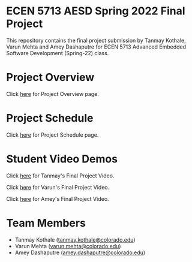 # ECEN 5713 AESD Spring 2022 Final Project

This repository contains the final project submission by Tanmay Kothale, Varun Mehta and Amey Dashaputre for ECEN 5713 Advanced Embedded Software Development (Spring-22) class.

# Project Overview

Click [here](https://github.com/cu-ecen-aeld/final-project-Amey2904dash/wiki/Project-Overview) for Project Overview page.

# Project Schedule

Click [here](https://github.com/cu-ecen-aeld/final-project-Amey2904dash/wiki/Final-Project-Schedule-Page) for Project Schedule page.

# Student Video Demos

Click [here](https://github.com/cu-ecen-aeld/final-project-Amey2904dash/wiki/Tanmay's-Final-Project-Video) for Tanmay's Final Project Video.

Click [here](https://github.com/cu-ecen-aeld/final-project-Amey2904dash/wiki/Final-Project-Schedule-Page) for Varun's Final Project Video.

Click [here](https://github.com/cu-ecen-aeld/final-project-Amey2904dash/wiki/Final-Project-Schedule-Page) for Amey's Final Project Video.


# Team Members

* Tanmay Kothale (tanmay.kothale@colorado.edu)
* Varun Mehta (varun.mehta@colorado.edu)
* Amey Dashaputre (amey.dashaputre@colorado.edu)
